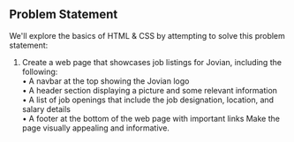 ## Problem Statement 
We'll explore the basics of HTML & CSS by attempting to solve this problem statement: 
1. Create a web page that showcases job listings for Jovian, including the following:<br>
    • A navbar at the top showing the Jovian logo <br>
    • A header section displaying a picture and some relevant information <br>
    • A list of job openings that include the job designation, location, and salary details<br>
    • A footer at the bottom of the web page with important links 
Make the page visually appealing and informative.<br>
